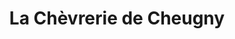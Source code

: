 ---
title: "La Chèvrerie de Cheugny"
url: /varennes-vauzelles/la-chevrerie-de-cheugny/
shop: ferme
---